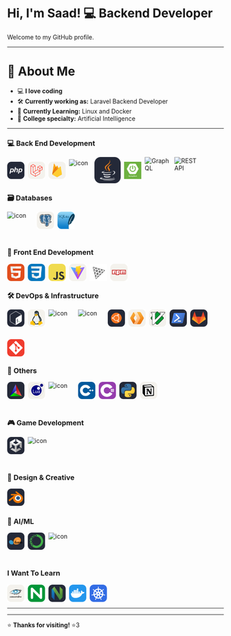 # Hi, I'm Saad! 💻 **Backend Developer**

Welcome to my GitHub profile.

---

# 🎨 **About Me**

- 💻 **I love coding**
- 🛠️ **Currently working as:** Laravel Backend Developer
- 🐧 **Currently Learning:** Linux and Docker
- 🤖 **College specialty:** Artificial Intelligence

---

### 💻 **Back End Development**
<div align="left" style="display: flex; flex-wrap: nowrap; gap: 8px; align-items: center;">
  <img src="./icons/PHP-Dark.svg" alt="PHP" width="40" height="40" />
  <img src="./icons/Laravel-Light.svg" alt="Laravel" width="40" height="40" />
  <img src="./icons/Firebase-Light.svg" alt="Firebase" width="40" height="40" />
   <img src="https://techstack-generator.vercel.app/java-icon.svg" alt="icon" width="51" height="51" />
  <img src="./icons/Java-Dark.svg" alt="java" width="61" height="61" />
  <img src="./icons/spring-boot.jpeg" alt=".NET" width="40" height="40" />
  <img src="https://techstack-generator.vercel.app/graphql-icon.svg" alt="GraphQL" width="61" height="61" />
  <img src="https://techstack-generator.vercel.app/restapi-icon.svg" alt="REST API" width="61" height="61" />
</div>

### 🗃️ **Databases**

<div align="left" style="display: flex; flex-wrap: wrap; gap: 8px;">
  <img src="https://techstack-generator.vercel.app/mysql-icon.svg" alt="icon" width="61" height="61" />
  <img src="./icons/PostgreSQL-Light.svg" alt="PostgreSQL" width="40" height="40" />
  <img src="./icons/SQLite.svg" alt="SQLite" width="40" height="40" />
</div>

### 🌈 **Front End Development**

<div align="left" style="display: flex; flex-wrap: wrap; gap: 8px;">
  <img src="./icons/HTML.svg" alt="HTML" width="40" height="40" />
  <img src="./icons/CSS.svg" alt="CSS" width="40" height="40" />
  <img src="./icons/JavaScript.svg" alt="JavaScript" width="40" height="40" />
  <img src="./icons/Vite-Light.svg" alt="CSS" width="40" height="40" />
  <img src="./icons/ThreeJS-Light.svg" alt="TypeScript" width="40" height="40" />
  <img src="./icons/Npm-Light.svg" alt="TypeScript" width="40" height="40" />
</div>

### 🛠️ **DevOps & Infrastructure**

<div align="left" style="display: flex; flex-wrap: wrap; gap: 8px;">
  <img src="./icons/Bash-Dark.svg" alt="TypeScript" width="40" height="40" />
  <img src="./icons/Linux-Light.svg" alt="TypeScript" width="40" height="40" />
  <img src="https://techstack-generator.vercel.app/nginx-icon.svg" alt="icon" width="61" height="61" />
  <img src="https://techstack-generator.vercel.app/docker-icon.svg" alt="icon" width="61" height="61" />
  <img src="./icons/Ubuntu-Dark.svg" alt="Ubuntu" width="40" height="40" />
  <img src="./icons/Workers-Light.svg" alt="NGINX" width="40" height="40" />
  <img src="./icons/VIM-Light.svg" alt="TypeScript" width="40" height="40" />
  <img src="./icons/Powershell-Dark.svg" alt="TypeScript" width="40" height="40" />
  <img src="./icons/GitLab-Dark.svg" alt="TypeScript" width="40" height="40" />
  <img src="./icons/Git.svg" alt="TypeScript" width="40" height="40" />
</div>

### 🔧 **Others**

<div align="left" style="display: flex; flex-wrap: wrap; gap: 8px;">
  <img src="./icons/CMake-Dark.svg" alt="TypeScript" width="40" height="40" />
  <img src="./icons/Lua-Light.svg" alt="TypeScript" width="40" height="40" />
  <img src="https://techstack-generator.vercel.app/github-icon.svg" alt="icon" width="61" height="61" />
  <img src="./icons/CPP.svg" alt="C++" width="40" height="40" />
  <img src="./icons/CS.svg" alt="C#" width="40" height="40" />
  <img src="./icons/Python-Dark.svg" alt="Python" width="40" height="40" />
  <img src="./icons/Notion-Light.svg" alt="TypeScript" width="40" height="40" />
</div>

### 🎮 **Game Development**

<div align="left" style="display: flex; flex-wrap: wrap; gap: 8px;">
  <img src="./icons/Unity-Dark.svg" alt="Unity" width="40" height="40" />
  <img src="https://techstack-generator.vercel.app/cpp-icon.svg" alt="icon" width="61" height="61" />
</div>

### 🎨 **Design & Creative**

  <img src="./icons/Blender-Dark.svg" alt="Blender" width="40" height="40" />

### 🤖 **AI/ML**

<div align="left" style="display: flex; flex-wrap: wrap; gap: 8px;">
  <img src="./icons/ScikitLearn-Dark.svg" alt="Scikit-Learn" width="40" height="40" />
  <img src="./icons/Anaconda-Dark.svg" alt="Anaconda" width="40" height="40" />
  <img src="https://techstack-generator.vercel.app/python-icon.svg" alt="icon" width="61" height="61" />
</div>

### **I Want To Learn**

<div align="left" style="display: flex; flex-wrap: wrap; gap: 8px;">
  <img src="./icons/Cassandra-Light.svg" alt="TypeScript" width="40" height="40" />
  <img src="./icons/Nginx.svg" alt="NGINX" width="40" height="40" />
  <img src="./icons/NeoVim-Dark.svg" alt="TypeScript" width="40" height="40" />
  <img src="./icons/Docker.svg" alt="Docker" width="40" height="40" />
  <img src="./icons/Kubernetes.svg" alt="Docker" width="40" height="40" />
</div>

<div align="center" style="display: flex; flex-wrap: wrap; gap: 5px;">

</div>

---

---

⭐ **Thanks for visiting!** ⭐3

